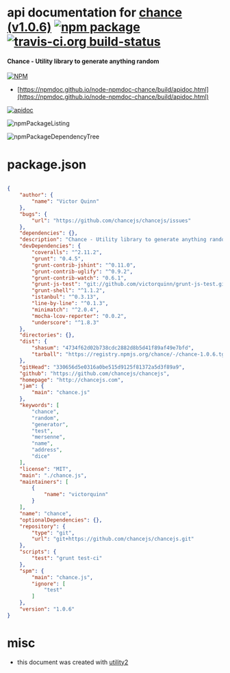 # api documentation for  [chance (v1.0.6)](http://chancejs.com)  [![npm package](https://img.shields.io/npm/v/npmdoc-chance.svg?style=flat-square)](https://www.npmjs.org/package/npmdoc-chance) [![travis-ci.org build-status](https://api.travis-ci.org/npmdoc/node-npmdoc-chance.svg)](https://travis-ci.org/npmdoc/node-npmdoc-chance)
#### Chance - Utility library to generate anything random

[![NPM](https://nodei.co/npm/chance.png?downloads=true&downloadRank=true&stars=true)](https://www.npmjs.com/package/chance)

- [https://npmdoc.github.io/node-npmdoc-chance/build/apidoc.html](https://npmdoc.github.io/node-npmdoc-chance/build/apidoc.html)

[![apidoc](https://npmdoc.github.io/node-npmdoc-chance/build/screenCapture.buildCi.browser.%252Ftmp%252Fbuild%252Fapidoc.html.png)](https://npmdoc.github.io/node-npmdoc-chance/build/apidoc.html)

![npmPackageListing](https://npmdoc.github.io/node-npmdoc-chance/build/screenCapture.npmPackageListing.svg)

![npmPackageDependencyTree](https://npmdoc.github.io/node-npmdoc-chance/build/screenCapture.npmPackageDependencyTree.svg)



# package.json

```json

{
    "author": {
        "name": "Victor Quinn"
    },
    "bugs": {
        "url": "https://github.com/chancejs/chancejs/issues"
    },
    "dependencies": {},
    "description": "Chance - Utility library to generate anything random",
    "devDependencies": {
        "coveralls": "^2.11.2",
        "grunt": "0.4.5",
        "grunt-contrib-jshint": "^0.11.0",
        "grunt-contrib-uglify": "^0.9.2",
        "grunt-contrib-watch": "0.6.1",
        "grunt-js-test": "git://github.com/victorquinn/grunt-js-test.git#ffc580375f0ff7b496026ab87b4a9666992d2f33",
        "grunt-shell": "^1.1.2",
        "istanbul": "^0.3.13",
        "line-by-line": "^0.1.3",
        "minimatch": "^2.0.4",
        "mocha-lcov-reporter": "0.0.2",
        "underscore": "^1.8.3"
    },
    "directories": {},
    "dist": {
        "shasum": "4734f62d02b738cdc2882d8b5d41f89af49e7bfd",
        "tarball": "https://registry.npmjs.org/chance/-/chance-1.0.6.tgz"
    },
    "gitHead": "330656d5e0316a0be515d9125f81372a5d3f89a9",
    "github": "https://github.com/chancejs/chancejs",
    "homepage": "http://chancejs.com",
    "jam": {
        "main": "chance.js"
    },
    "keywords": [
        "chance",
        "random",
        "generator",
        "test",
        "mersenne",
        "name",
        "address",
        "dice"
    ],
    "license": "MIT",
    "main": "./chance.js",
    "maintainers": [
        {
            "name": "victorquinn"
        }
    ],
    "name": "chance",
    "optionalDependencies": {},
    "repository": {
        "type": "git",
        "url": "git+https://github.com/chancejs/chancejs.git"
    },
    "scripts": {
        "test": "grunt test-ci"
    },
    "spm": {
        "main": "chance.js",
        "ignore": [
            "test"
        ]
    },
    "version": "1.0.6"
}
```



# misc
- this document was created with [utility2](https://github.com/kaizhu256/node-utility2)
